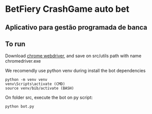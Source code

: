 # BetFiery CrashGame auto bet

## Aplicativo para gestão programada de banca

## To run

Download [chrome webdriver](https://chromedriver.chromium.org/downloads), and save on src/utils path with name chromedriver.exe

We recomendly use python venv during install the bot dependencies

    python -m venv venv
    venv\Scripts\activate (CMD)
    source venv/bib/activate (BASH)

On folder src, execute the bot on py script:

    python bot.py